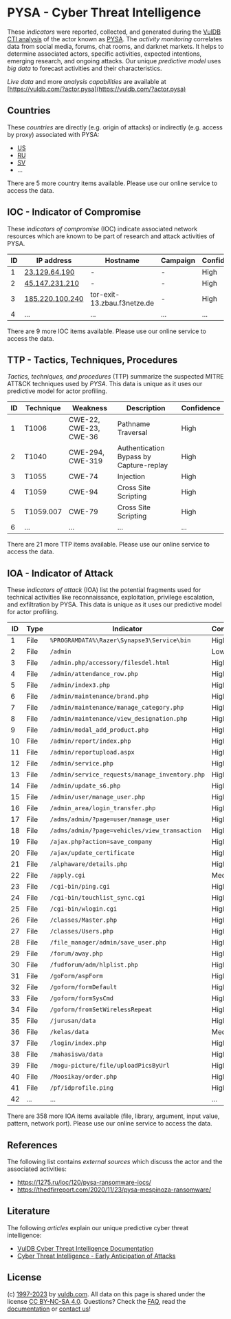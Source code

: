 # PYSA - Cyber Threat Intelligence

These _indicators_ were reported, collected, and generated during the [VulDB CTI analysis](https://vuldb.com/?kb.cti) of the actor known as [PYSA](https://vuldb.com/?actor.pysa). The _activity monitoring_ correlates data from social media, forums, chat rooms, and darknet markets. It helps to determine associated actors, specific activities, expected intentions, emerging research, and ongoing attacks. Our unique _predictive model_ uses _big data_ to forecast activities and their characteristics.

_Live data_ and more _analysis capabilities_ are available at [https://vuldb.com/?actor.pysa](https://vuldb.com/?actor.pysa)

## Countries

These _countries_ are directly (e.g. origin of attacks) or indirectly (e.g. access by proxy) associated with PYSA:

* [US](https://vuldb.com/?country.us)
* [RU](https://vuldb.com/?country.ru)
* [SV](https://vuldb.com/?country.sv)
* ...

There are 5 more country items available. Please use our online service to access the data.

## IOC - Indicator of Compromise

These _indicators of compromise_ (IOC) indicate associated network resources which are known to be part of research and attack activities of PYSA.

ID | IP address | Hostname | Campaign | Confidence
-- | ---------- | -------- | -------- | ----------
1 | [23.129.64.190](https://vuldb.com/?ip.23.129.64.190) | - | - | High
2 | [45.147.231.210](https://vuldb.com/?ip.45.147.231.210) | - | - | High
3 | [185.220.100.240](https://vuldb.com/?ip.185.220.100.240) | tor-exit-13.zbau.f3netze.de | - | High
4 | ... | ... | ... | ...

There are 9 more IOC items available. Please use our online service to access the data.

## TTP - Tactics, Techniques, Procedures

_Tactics, techniques, and procedures_ (TTP) summarize the suspected MITRE ATT&CK techniques used by _PYSA_. This data is unique as it uses our predictive model for actor profiling.

ID | Technique | Weakness | Description | Confidence
-- | --------- | -------- | ----------- | ----------
1 | T1006 | CWE-22, CWE-23, CWE-36 | Pathname Traversal | High
2 | T1040 | CWE-294, CWE-319 | Authentication Bypass by Capture-replay | High
3 | T1055 | CWE-74 | Injection | High
4 | T1059 | CWE-94 | Cross Site Scripting | High
5 | T1059.007 | CWE-79 | Cross Site Scripting | High
6 | ... | ... | ... | ...

There are 21 more TTP items available. Please use our online service to access the data.

## IOA - Indicator of Attack

These _indicators of attack_ (IOA) list the potential fragments used for technical activities like reconnaissance, exploitation, privilege escalation, and exfiltration by PYSA. This data is unique as it uses our predictive model for actor profiling.

ID | Type | Indicator | Confidence
-- | ---- | --------- | ----------
1 | File | `%PROGRAMDATA%\Razer\Synapse3\Service\bin` | High
2 | File | `/admin` | Low
3 | File | `/admin.php/accessory/filesdel.html` | High
4 | File | `/admin/attendance_row.php` | High
5 | File | `/admin/index3.php` | High
6 | File | `/admin/maintenance/brand.php` | High
7 | File | `/admin/maintenance/manage_category.php` | High
8 | File | `/admin/maintenance/view_designation.php` | High
9 | File | `/admin/modal_add_product.php` | High
10 | File | `/admin/report/index.php` | High
11 | File | `/admin/reportupload.aspx` | High
12 | File | `/admin/service.php` | High
13 | File | `/admin/service_requests/manage_inventory.php` | High
14 | File | `/admin/update_s6.php` | High
15 | File | `/admin/user/manage_user.php` | High
16 | File | `/admin_area/login_transfer.php` | High
17 | File | `/adms/admin/?page=user/manage_user` | High
18 | File | `/adms/admin/?page=vehicles/view_transaction` | High
19 | File | `/ajax.php?action=save_company` | High
20 | File | `/ajax/update_certificate` | High
21 | File | `/alphaware/details.php` | High
22 | File | `/apply.cgi` | Medium
23 | File | `/cgi-bin/ping.cgi` | High
24 | File | `/cgi-bin/touchlist_sync.cgi` | High
25 | File | `/cgi-bin/wlogin.cgi` | High
26 | File | `/classes/Master.php` | High
27 | File | `/classes/Users.php` | High
28 | File | `/file_manager/admin/save_user.php` | High
29 | File | `/forum/away.php` | High
30 | File | `/fudforum/adm/hlplist.php` | High
31 | File | `/goForm/aspForm` | High
32 | File | `/goform/formDefault` | High
33 | File | `/goform/formSysCmd` | High
34 | File | `/goform/fromSetWirelessRepeat` | High
35 | File | `/jurusan/data` | High
36 | File | `/kelas/data` | Medium
37 | File | `/login/index.php` | High
38 | File | `/mahasiswa/data` | High
39 | File | `/mogu-picture/file/uploadPicsByUrl` | High
40 | File | `/Moosikay/order.php` | High
41 | File | `/pf/idprofile.ping` | High
42 | ... | ... | ...

There are 358 more IOA items available (file, library, argument, input value, pattern, network port). Please use our online service to access the data.

## References

The following list contains _external sources_ which discuss the actor and the associated activities:

* https://1275.ru/ioc/120/pysa-ransomware-iocs/
* https://thedfirreport.com/2020/11/23/pysa-mespinoza-ransomware/

## Literature

The following _articles_ explain our unique predictive cyber threat intelligence:

* [VulDB Cyber Threat Intelligence Documentation](https://vuldb.com/?kb.cti)
* [Cyber Threat Intelligence - Early Anticipation of Attacks](https://www.scip.ch/en/?labs.20201022)

## License

(c) [1997-2023](https://vuldb.com/?kb.changelog) by [vuldb.com](https://vuldb.com/?kb.about). All data on this page is shared under the license [CC BY-NC-SA 4.0](https://creativecommons.org/licenses/by-nc-sa/4.0/). Questions? Check the [FAQ](https://vuldb.com/?kb.faq), read the [documentation](https://vuldb.com/?kb) or [contact us](https://vuldb.com/?contact)!
